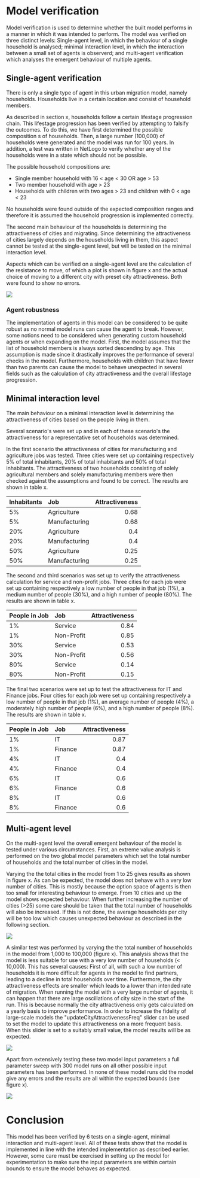 # Model verification
Model verification is used to determine whether the built model performs in a manner in which it was intended to perform. The model was verified on three distinct levels: Single-agent level, in which the behaviour of a single household is analysed; minimal interaction level, in which the interaction between a small set of agents is observerd; and multi-agent verification which analyses the emergent behaviour of multiple agents.


## Single-agent verification
There is only a single type of agent in this urban migration model, namely households. Households live in a certain location and consist of household members. 

As described in section x, households follow a certain lifestage progression chain. This lifestage progression has been verified by attempting to falsify the outcomes. To do this, we have first determined the possible composition s of households. Then, a large number (100,000) of households were generated and the model was run for 100 years. In addition, a test was written in NetLogo to verify whether any of the households were in a state which should not be possible. 

The possible household compositions are:

- Single member household with 16 < age < 30 OR age > 53
- Two member household with age > 23
- Households with children with two ages > 23 and children with 0 < age < 23

No households were found outside of the expected composition ranges and therefore it is assumed the household progression is implemented correctly. 



The second main behaviour of the households is determining the attractiveness of cities and migrating. Since determining the attractiveness of cities largely depends on the households living in them, this aspect cannot be tested at the single-agent level, but will be tested on the minimal interaction level. 

Aspects which can be verified on a single-agent level are the calculation of the resistance to move, of which a plot is shown in figure x and the actual choice of moving to a different city with preset city attractiveness. Both were found to show no errors. 

![](rtm_verification_graph.png)

### Agent robustness
The implementation of agents in this model can be considered to be quite robust as no normal model runs can cause the agent to break. However, some notions need to be considered when generating custom household agents or when expanding on the model. First, the model assumes that the list of household members is always sorted descending by age. This assumption is made since it drastically improves the performance of several checks in the model. Furthermore, households with children that have fewer than two parents can cause the model to behave unexpected in several fields such as the calculation of city attractiveness and the overall lifestage progression.

## Minimal interaction level
The main behaviour on a minimal interaction level is determining the attractiveness of cities based on the people living in them. 

Several scenario's were set up and in each of these scenario's the attractiveness for a representative set of households was determined. 

In the first scenario the attractiveness of cities for manufacturing and agriculture jobs was tested. Three cities were set up containing respectively 5% of total inhabitants, 20% of total inhabitants and 50% of total inhabitants. The attractiveness of two households consisting of solely agricultural members and solely manufacturing members were then checked against the assumptions and found to be correct. The results are shown in table x.

| Inhabitants   |      Job      |  Attractiveness |
|:--------------|:--------------|------:|
| 5% 			| Agriculture 	| 0.68 |
| 5% 			| Manufacturing | 0.68 |
| 20% 			| Agriculture 	| 0.4 |
| 20% 			| Manufacturing | 0.4 |
| 50% 			| Agriculture   | 0.25 |
| 50% 			| Manufacturing | 0.25 |   

The second and third scenarios was set up to verify the attractiveness calculation for service and non-profit jobs. Three cities for each job were set up containing respectively a low number of people in that job (1%), a medium number of people (30%), and a high number of people (80%). The results are shown in table x.


| People in Job   |      Job      |  Attractiveness |
|:--------------|:--------------	|------:|
| 1% 			| Service 			| 0.84 |
| 1% 			| Non-Profit 		| 0.85 |
| 30% 			| Service 			| 0.53 |
| 30% 			| Non-Profit 		| 0.56 |
| 80% 			| Service   		| 0.14 |
| 80% 			| Non-Profit 		| 0.15 |   

The final two scenarios were set up to test the attractiveness for IT and Finance jobs. Four cities for each job were set up containing respectively a low number of people in that job (1%), an average number of people (4%), a moderately high number of people (6%), and a high number of people (8%). The results are shown in table x.

| People in Job   |      Job      |  Attractiveness |
|:--------------|:--------------|------:|
| 1% 			| IT 			| 0.87 |
| 1% 			| Finance 		| 0.87 |
| 4% 			| IT 			| 0.4 |
| 4% 			| Finance 		| 0.4 |
| 6% 			| IT   			| 0.6 |
| 6% 			| Finance 		| 0.6 |   
| 8% 			| IT   			| 0.6 |
| 8% 			| Finance 		| 0.6 |   

## Multi-agent level
On the multi-agent level the overall emergent behaviour of the model is tested under various circumstances. First, an extreme value analysis is performed on the two global model parameters which set the total number of households and the total number of cities in the model. 

Varying the the total cities in the model from 1 to 25 gives results as shown in figure x. As can be expected, the model does not behave with a very low number of cities. This is mostly because the option space of agents is then too small for interesting behaviour to emerge. From 10 cities and up the model shows expected behaviour. When further increasing the number of cities (>25) some care should be taken that the total number of households will also be increased. If this is not done, the average households per city will be too low which causes unexpected behaviour as described in the following section.

![](NoOfCitiesTesting.png)


A similar test was performed by varying the the total number of households in the model from 1,000 to 100,000 (figure x). This analysis shows that the model is less suitable for use with a very low number of households (< 10,000). This has several causes: First of all, with such a low number of households it is more difficult for agents in the model to find partners, leading to a decline in total households over time. Furthermore, the city attractiveness effects are smaller which leads to a lower than intended rate of migration. When running the model with a very large number of agents, it can happen that there are large oscillations of city size in the start of the run. This is because normally the city attractiveness only gets calculated on a yearly basis to improve performance. In order to increase the fidelity of large-scale models the "updateCityAttractivenessFreq" slider can be used to set the model to update this attractiveness on a more frequent basis. When this slider is set to a suitably small value, the model results will be as expected.


![](NoOfHouseholdstesting.png)

Apart from extensively testing these two model input parameters a full parameter sweep with 300 model runs on all  other possible input parameters has been performed. In none of these model runs did the model give any errors and the results are all within the expected bounds (see figure x).

![](parameterSweep.png)


# Conclusion
This model has been verified by 6 tests on a single-agent, minimal interaction and multi-agent level. All of these tests show that the model is implemented in line with the intended implementation as described earlier. However, some care must be exercised in setting up the model for experimentation to make sure the input parameters are within certain bounds to ensure the model behaves as expected.